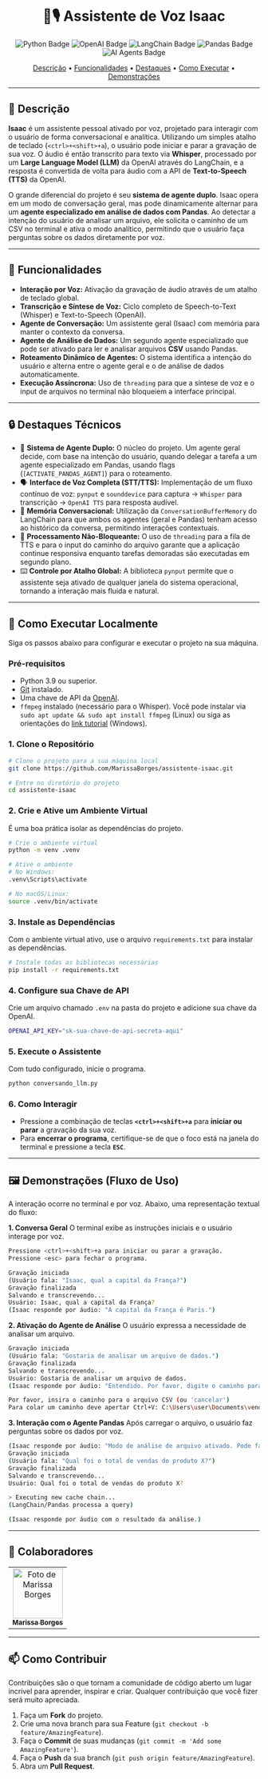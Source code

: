 <!-- BADGES -->

[PYTHON_BADGE]: https://img.shields.io/badge/Python-3670A0?style=for-the-badge&logo=python&logoColor=ffdd54
[OPENAI_BADGE]: https://img.shields.io/badge/OpenAI-412991?style=for-the-badge&logo=openai&logoColor=white
[LANGCHAIN_BADGE]: https://img.shields.io/badge/LangChain-1A1A1A?style=for-the-badge&logo=langchain&logoColor=white
[PANDAS_BADGE]: https://img.shields.io/badge/Pandas-150458?style=for-the-badge&logo=pandas&logoColor=white
[AI_AGENTS_BADGE]: https://img.shields.io/badge/AI%20Agents-4682B4?style=for-the-badge

<!-- PROJECT -->
<h1 align="center" style="font-weight: bold;">🤖🎙️ Assistente de Voz Isaac</h1>

<p align="center">
  <!-- Adicione aqui os badges das tecnologias que você usou -->
  <img src="https://img.shields.io/badge/Python-3670A0?style=for-the-badge&logo=python&logoColor=ffdd54" alt="Python Badge">
  <img src="https://img.shields.io/badge/OpenAI-412991?style=for-the-badge&logo=openai&logoColor=white" alt="OpenAI Badge">
  <img src="https://img.shields.io/badge/LangChain-1A1A1A?style=for-the-badge&logo=langchain&logoColor=white" alt="LangChain Badge">
  <img src="https://img.shields.io/badge/Pandas-150458?style=for-the-badge&logo=pandas&logoColor=white" alt="Pandas Badge">
  <img src="https://img.shields.io/badge/AI%20Agents-4682B4?style=for-the-badge" alt="AI Agents Badge">
</p>

<p align="center">
  <a href="#-descrição">Descrição</a> •
  <a href="#-funcionalidades">Funcionalidades</a> •
  <a href="#-destaques-técnicos">Destaques</a> •
  <a href="#-como-executar">Como Executar</a> •
  <a href="#️-demonstrações-capturas-de-tela">Demonstrações</a>
</p>

---

## 📌 Descrição

**Isaac** é um assistente pessoal ativado por voz, projetado para interagir com o usuário de forma conversacional e analítica. Utilizando um simples atalho de teclado (`<ctrl>+<shift>+a`), o usuário pode iniciar e parar a gravação de sua voz. O áudio é então transcrito para texto via **Whisper**, processado por um **Large Language Model (LLM)** da OpenAI através do LangChain, e a resposta é convertida de volta para áudio com a API de **Text-to-Speech (TTS)** da OpenAI.

O grande diferencial do projeto é seu **sistema de agente duplo**. Isaac opera em um modo de conversação geral, mas pode dinamicamente alternar para um **agente especializado em análise de dados com Pandas**. Ao detectar a intenção do usuário de analisar um arquivo, ele solicita o caminho de um CSV no terminal e ativa o modo analítico, permitindo que o usuário faça perguntas sobre os dados diretamente por voz.

---

## 🚀 Funcionalidades

- **Interação por Voz:** Ativação da gravação de áudio através de um atalho de teclado global.
- **Transcrição e Síntese de Voz:** Ciclo completo de Speech-to-Text (Whisper) e Text-to-Speech (OpenAI).
- **Agente de Conversação:** Um assistente geral (Isaac) com memória para manter o contexto da conversa.
- **Agente de Análise de Dados:** Um segundo agente especializado que pode ser ativado para ler e analisar arquivos **CSV** usando Pandas.
- **Roteamento Dinâmico de Agentes:** O sistema identifica a intenção do usuário e alterna entre o agente geral e o de análise de dados automaticamente.
- **Execução Assíncrona:** Uso de `threading` para que a síntese de voz e o input de arquivos no terminal não bloqueiem a interface principal.

---

## 🔒 Destaques Técnicos

- 🧠 **Sistema de Agente Duplo:** O núcleo do projeto. Um agente geral decide, com base na intenção do usuário, quando delegar a tarefa a um agente especializado em Pandas, usando flags (`[ACTIVATE_PANDAS_AGENT]`) para o roteamento.
- 🗣️ **Interface de Voz Completa (STT/TTS):** Implementação de um fluxo contínuo de voz: `pynput` e `sounddevice` para captura -> `Whisper` para transcrição -> `OpenAI TTS` para resposta audível.
- 💾 **Memória Conversacional:** Utilização da `ConversationBufferMemory` do LangChain para que ambos os agentes (geral e Pandas) tenham acesso ao histórico da conversa, permitindo interações contextuais.
- 🔄 **Processamento Não-Bloqueante:** O uso de `threading` para a fila de TTS e para o input do caminho do arquivo garante que a aplicação continue responsiva enquanto tarefas demoradas são executadas em segundo plano.
- ⌨️ **Controle por Atalho Global:** A biblioteca `pynput` permite que o assistente seja ativado de qualquer janela do sistema operacional, tornando a interação mais fluida e natural.

---

## 📍 Como Executar Localmente

Siga os passos abaixo para configurar e executar o projeto na sua máquina.

### Pré-requisitos

- Python 3.9 ou superior.
- [Git](https://git-scm.com/) instalado.
- Uma chave de API da [OpenAI](https://platform.openai.com/api-keys).
- `ffmpeg` instalado (necessário para o Whisper). Você pode instalar via `sudo apt update && sudo apt install ffmpeg` (Linux) ou siga as orientações do [link tutorial](https://www.tolentino.pro.br/post/ffmpeg/) (Windows).

### 1. Clone o Repositório

```bash
# Clone o projeto para a sua máquina local
git clone https://github.com/MarissaBorges/assistente-isaac.git

# Entre no diretório do projeto
cd assistente-isaac
```

### 2. Crie e Ative um Ambiente Virtual

É uma boa prática isolar as dependências do projeto.

```bash
# Crie o ambiente virtual
python -m venv .venv

# Ative o ambiente
# No Windows:
.venv\Scripts\activate

# No macOS/Linux:
source .venv/bin/activate
```

### 3. Instale as Dependências

Com o ambiente virtual ativo, use o arquivo `requirements.txt` para instalar as dependências.

```bash
# Instale todas as bibliotecas necessárias
pip install -r requirements.txt
```

### 4. Configure sua Chave de API

Crie um arquivo chamado `.env` na pasta do projeto e adicione sua chave da OpenAI.

```bash
OPENAI_API_KEY="sk-sua-chave-de-api-secreta-aqui"
```

### 5. Execute o Assistente

Com tudo configurado, inicie o programa.

```bash
python conversando_llm.py
```

### 6. Como Interagir

- Pressione a combinação de teclas **`<ctrl>+<shift>+a`** para **iniciar ou parar** a gravação da sua voz.
- Para **encerrar o programa**, certifique-se de que o foco está na janela do terminal e pressione a tecla **`ESC`**.

---

## 🖼️ Demonstrações (Fluxo de Uso)

A interação ocorre no terminal e por voz. Abaixo, uma representação textual do fluxo:

**1. Conversa Geral**
O terminal exibe as instruções iniciais e o usuário interage por voz.

```bash
Pressione <ctrl>+<shift>+a para iniciar ou parar a gravação.
Pressione <esc> para fechar o programa.

Gravação iniciada
(Usuário fala: "Isaac, qual a capital da França?")
Gravação finalizada
Salvando e transcrevendo...
Usuário: Isaac, qual a capital da França?
(Isaac responde por áudio: "A capital da França é Paris.")
```

**2. Ativação do Agente de Análise**
O usuário expressa a necessidade de analisar um arquivo.

```bash
Gravação iniciada
(Usuário fala: "Gostaria de analisar um arquivo de dados.")
Gravação finalizada
Salvando e transcrevendo...
Usuário: Gostaria de analisar um arquivo de dados.
(Isaac responde por áudio: "Entendido. Por favor, digite o caminho para o arquivo CSV no terminal.")

Por favor, insira o caminho para o arquivo CSV (ou 'cancelar')
Para colar um caminho deve apertar Ctrl+V: C:\Users\user\Documents\vendas.csv
```

**3. Interação com o Agente Pandas**
Após carregar o arquivo, o usuário faz perguntas sobre os dados por voz.

```bash
(Isaac responde por áudio: "Modo de análise de arquivo ativado. Pode fazer suas perguntas sobre os dados.")
Gravação iniciada
(Usuário fala: "Qual foi o total de vendas do produto X?")
Gravação finalizada
Salvando e transcrevendo...
Usuário: Qual foi o total de vendas do produto X?

> Executing new cache chain...
(LangChain/Pandas processa a query)

(Isaac responde por áudio com o resultado da análise.)
```

---

## 🤝 Colaboradores

<table>
  <tr>
    <td align="center">
      <a href="https://github.com/MarissaBorges">
        <img src="https://github.com/MarissaBorges.png?size=100" width="100px;" alt="Foto de Marissa Borges"/><br>
        <sub>
          <b>Marissa Borges</b>
        </sub>
      </a>
    </td>
  </tr>
</table>

---

## 📫 Como Contribuir

Contribuições são o que tornam a comunidade de código aberto um lugar incrível para aprender, inspirar e criar. Qualquer contribuição que você fizer será muito apreciada.

1.  Faça um **Fork** do projeto.
2.  Crie uma nova branch para sua Feature (`git checkout -b feature/AmazingFeature`).
3.  Faça o **Commit** de suas mudanças (`git commit -m 'Add some AmazingFeature'`).
4.  Faça o **Push** da sua branch (`git push origin feature/AmazingFeature`).
5.  Abra um **Pull Request**.
